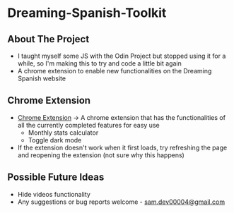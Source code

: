 # Dreaming-Spanish-Toolkit

## About The Project
* I taught myself some JS with the Odin Project but stopped using it for a while, so I'm making this to try and code a little bit again
* A chrome extension to enable new functionalities on the Dreaming Spanish website

## Chrome Extension
* [Chrome Extension](https://github.com/spruce04/Dreaming-Spanish-Toolkit/tree/main/chrome-extension) &rarr; A chrome extension that has the functionalities of all the currently completed features for easy use
  * Monthly stats calculator
  * Toggle dark mode
* If the extension doesn't work when it first loads, try refreshing the page and reopening the extension (not sure why this happens)

## Possible Future Ideas
* Hide videos functionality
* Any suggestions or bug reports welcome - sam.dev00004@gmail.com